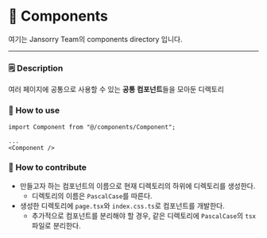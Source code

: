 # 🧩 Components  
여기는 Jansorry Team의 components directory 입니다.

---

### 🗒️ Description

여러 페이지에 공통으로 사용할 수 있는 **공통 컴포넌트**들을 모아둔 디렉토리

### 🔎 How to use

```tsx
import Component from "@/components/Component";

...
<Component />
```

### 🌱 How to contribute

- 만들고자 하는 컴포넌트의 이름으로 현재 디렉토리의 하위에 디렉토리를 생성한다.
  - 디렉토리의 이름은 `PascalCase`를 따른다.
- 생성한 디렉토리에 `page.tsx`와 `index.css.ts`로 컴포넌트를 개발한다.
  - 추가적으로 컴포넌트를 분리해야 할 경우, 같은 디렉토리에 `PascalCase`의 `tsx` 파일로 분리한다.
